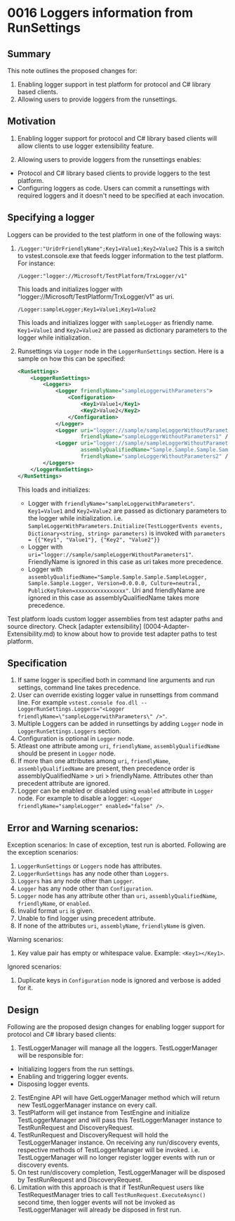 # 0016 Loggers information from RunSettings

## Summary
This note outlines the proposed changes for:
1. Enabling logger support in test platform for protocol and C# library based clients.
2. Allowing users to provide loggers from the runsettings.

## Motivation
1. Enabling logger support for protocol and C# library based clients will allow clients to use logger extensibility feature.

2. Allowing users to provide loggers from the runsettings enables:
  * Protocol and C# library based clients to provide loggers to the test platform.
  * Configuring loggers as code. Users can commit a runsettings with required loggers and it doesn't need to be specified at each invocation.

## Specifying a logger
Loggers can be provided to the test platform in one of the following ways:

1.  `/Logger:"UriOrFriendlyName";Key1=Value1;Key2=Value2` This is a switch to vstest.console.exe that feeds logger information to the test platform. For instance:

    ```
    /Logger:"logger://Microsoft/TestPlatform/TrxLogger/v1"
    ```

    This loads and initializes logger with "logger://Microsoft/TestPlatform/TrxLogger/v1" as uri.

    ```
    /Logger:sampleLogger;Key1=Value1;Key1=Value2
    ```

    This loads and initializes logger with `sampleLogger` as friendly name. `Key1=Value1` and `Key2=Value2` are passed as dictionary parameters to the logger while initialization.

2. Runsettings via `Logger` node in the `LoggerRunSettings` section. Here is a sample on how this can be specified:

    ```xml
    <RunSettings>
        <LoggerRunSettings>
            <Loggers>
                <Logger friendlyName="sampleLoggerwithParameters">
                    <Configuration>
                        <Key1>Value1</Key1>
                        <Key2>Value2</Key2>
                    </Configuration>
                </Logger>
                <Logger uri="logger://sample/sampleLoggerWithoutParameters1"
                        friendlyName="sampleLoggerWithoutParameters1" />
                <Logger uri="logger://sample/sampleLoggerWithoutParameters2"
                        assemblyQualifiedName="Sample.Sample.Sample.SampleLogger, Sample.Sample.Logger, Version=0.0.0.0, Culture=neutral, PublicKeyToken=xxxxxxxxxxxxxxxx"
                        friendlyName="sampleLoggerWithoutParameters2" />
            </Loggers>
        </LoggerRunSettings>
    </RunSettings>
    ```

    This loads and initializes:
    * Logger with `friendlyName="sampleLoggerwithParameters"`. `Key1=Value1` and `Key2=Value2` are passed as dictionary parameters to the logger while initialization. i.e. `SampleLoggerWithParameters.Initialize(TestLoggerEvents events, Dictionary<string, string> parameters)` is invoked with `parameters = {{"Key1", "Value1"}, {"Key2", "Value2"}}`
    * Logger with `uri="logger://sample/sampleLoggerWithoutParameters1"`. FriendlyName is ignored in this case as uri takes more precedence.
    * Logger with `assemblyQualifiedName="Sample.Sample.Sample.SampleLogger, Sample.Sample.Logger, Version=0.0.0.0, Culture=neutral, PublicKeyToken=xxxxxxxxxxxxxxxx"`. Uri and friendlyName are ignored in this case as assemblyQualifiedName takes more precedence.

Test platform loads custom logger assemblies from test adapter paths and source directory. Check [adapter extensibility] (0004-Adapter-Extensibility.md) to know about how to provide test adapter paths to test platform.

## Specification
1. If same logger is specified both in command line arguments and run settings, command line takes precedence.
2. User can override existing logger value in runsettings from command line. For example `vstest.console foo.dll -- LoggerRunSettings.Loggers="<Logger friendlyName=\"sampleLoggerwithParameters\" />"`.
3. Multiple Loggers can be added in runsettings by adding `Logger` node in `LoggerRunSettings.Loggers` section.
4. Configuration is optional in `Logger` node.
5. Atleast one attribute among `uri`, `friendlyName`, `assemblyQualifiedName` should be present in `Logger` node.
6. If more than one attributes among `uri`, `friendlyName`, `assemblyQualifiedName` are present, then precedence order is assemblyQualifiedName > uri > friendlyName. Attributes other than precedent attribute are ignored.
7. Logger can be enabled or disabled using `enabled` attribute in `Logger` node. For example to disable a logger: `<Logger friendlyName="sampleLogger" enabled="false" />`.

## Error and Warning scenarios:
Exception scenarios: 
In case of exception, test run is aborted. Following are the exception scenarios:
1. `LoggerRunSettings` or `Loggers` node has attributes.
2. `LoggerRunSettings` has any node other than `Loggers`.
3. `Loggers` has any node other than `Logger`.
4. `Logger` has any node other than `Configuration`.
5. `Logger` node has any attribute other than `uri`, `assemblyQualifiedName`, `friendlyName`, or `enabled`.
6. Invalid format `uri` is given.
7. Unable to find logger using precedent attribute.
8. If none of the attributes `uri`, `assemblyName`, `friendlyName` is given.

Warning scenarios:
1. Key value pair has empty or whitespace value. Example: `<Key1></Key1>`.

Ignored scenarios:
1. Duplicate keys in `Configuration` node is ignored and verbose is added for it.

## Design
Following are the proposed design changes for enabling logger support for protocol and C# library based clients:
1. TestLoggerManager will manage all the loggers. TestLoggerManager will be responsible for:
  * Initializing loggers from the run settings.
  * Enabling and triggering logger events.
  * Disposing logger events.

2. TestEngine API will have GetLoggerManager method which will return new TestLoggerManager instance on every call.
3. TestPlatform will get instance from TestEngine and initialize TestLoggerManager and will pass this TestLoggerManager instance to TestRunRequest and DiscoveryRequest.
4. TestRunRequest and DiscoveryRequest will hold the TestLoggerManager instance. On receiving any run/discovery events, respective methods of TestLoggerManager will be invoked. i.e. TestLoggerManager will no longer register logger events with run or discovery events.
5. On test run/discovery completion, TestLoggerManager will be disposed by TestRunRequest and DiscoveryRequest.
6. Limitation with this approach is that if TestRunRequest users like TestRequestManager tries to call `TestRunRequest.ExecuteAsync()` second time, then logger events will not be invoked as TestLoggerManager will already be disposed in first run.
